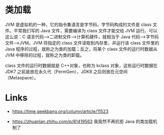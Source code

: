 # 类加载

JVM 是虚拟机的一种，它的指令集语言是字节码，字节码构成的文件是 class 文件。平常我们写的 Java 文件，需要编译为 class 文件才能交给 JVM 运行。可以这么说：C 语言代码——>二进制文件——>计算机硬件，就相当于 Java 代码——>字节码文件——>JVM。JVM 将指定的 class 文件读取到内存里，并运行该 class 文件里的 Java 程序的过程，就称之为类的加载；反之，将某个 class 文件的运行时数据从 JVM 中移除的过程，就称之为类的卸载。

class 文件的运行时数据就是 C++对象，也称为 kclass 对象，这些运行时数据在 JDK7 之前是放在永久代（PermGen），JDK8 之后则放在元空间（Metaspace）。

# Links

- https://time.geekbang.org/column/article/11523

- https://zhuanlan.zhihu.com/p/81419563 我竟然不再抗拒 Java 的类加载机制了
